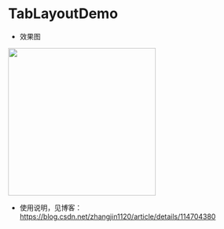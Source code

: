 # TabLayoutDemo
* 效果图
<img src="https://img-blog.csdnimg.cn/20210312202131120.gif#pic_center" width="300"/>

*  使用说明，见博客：https://blog.csdn.net/zhangjin1120/article/details/114704380
